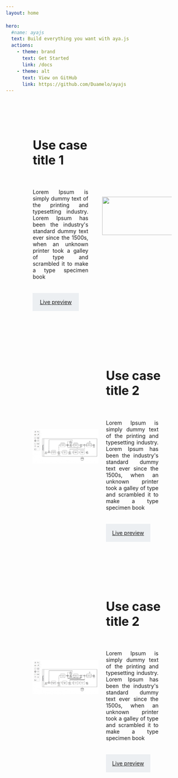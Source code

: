 ```yaml
---
layout: home

hero:
  #name: ayajs
  text: Build everything you want with aya.js
  actions:
    - theme: brand
      text: Get Started
      link: /docs
    - theme: alt
      text: View on GitHub
      link: https://github.com/Duamelo/ayajs
---
```

<style scoped>

.main-block{
    height:100px;
    width:80%;
    margin:50px auto;
   /*background:grey;*/
}
.para-with-line-above-download{
    position:relative;
    max-width:135px;
    font-size:26px;
    font-weight:bold;
    margin-top:100px;
}
.para-with-line-above-overview{
  position:relative;
    max-width:80px;
    margin-bottom:20px;
    font-weight:bold;
}

.para-with-line-above-basic-usage{
 position:relative;
    max-width:100px;
    margin-bottom:20px;
    font-weight:bold;
}

.para-with-line-above-drawing-first-shape{
 position:relative;
    max-width:200px;
    margin-bottom:20px;
    font-weight:bold;
}

.para-with-line-above-next-step{
 position:relative;
    max-width:80px;
    margin-bottom:20px;
    font-weight:bold;
}
.para-with-line-above-uses-cases{
  padding-top:15px;
    position:relative;
    max-width:320px;
    margin-bottom:70px;
    font-weight:bold;
    font-size:56px;

}

.para-with-line-above-download::before,
.para-with-line-above-overview:before,
.para-with-line-above-basic-usage::before,
.para-with-line-above-drawing-first-shape::before,
.para-with-line-above-next-step::before,
.para-with-line-above-uses-cases::before{
    content:'';
    position:absolute;
    height: 3px;
    width:100%;
    background:black;
    top:-10px;
    left:0;
}

.inst{
background:#41DF811F;
width:100%;
padding-top:20px;
}

.divider{
  position:relative;
  display:flex;
  justify-content:center;
  width :100%;
  margin:30px 0px;
}
.divider::before{
   content:'';
    position:absolute;
    height: 1px;
    width:40%;
    background:rgba(0, 0, 0, 0.309);
    top:12px;
    left:5%;
}
.divider::after{
   content:'';
    position:absolute;
    height: 1px;
    width:40%;
    background:rgba(0, 0, 0, 0.309);
    top:12px;
    right:5%;
}

ul{
list-style-type: none;
width:70%;
margin-bottom:50px;
}
ul li::before {
  content: "\2022";
  color: #41df80d7;
  font-weight: bold;
  display: inline-block;
  margin-left:-20px;
  position:absolute;
}
ul li{
  margin-left:20px;
}
ul li h2{
  font-size:16px;
  font-weight:bold;
}
ul .overview-list{
  margin-bottom:20px;
}

.basic-usage-para,
.drawing-para,
.next-step-para
{
  margin-bottom:50px;
}

.big-test{
   margin-bottom:50px;
}

.use-case-block{
  margin-top:30px;
  
  display:flex;
  justify-content:space-around;
  padding:20px;
  border-radius:10px;
}

.use-case-presentation-block,
.right-use-case-presentation-block{
  width:50%;
  display:flex;
  flex-direction:column;
  justify-content:center;
}

.right-use-case-presentation-block{
  padding-left:20px;
}

.live-use-case-presentation{
  width:50%;
}

.use-case-block .use-case-presentation-block .use-case-description,
.use-case-block .right-use-case-presentation-block .use-case-description {
  padding:20px 0;
  text-align:justify;
  max-width: 80%;
}

.use-case-block .use-case-presentation-block .use-case-title,
.use-case-block .right-use-case-presentation-block .right-use-case-title{
  font-weight:bold;
  font-size:32px;
}

.live-use-case-presentation{
  display:flex;
  align-items:center;
}

@media(max-width: 688px){
    .use-case-block{
        display:block;
    }
    .live-use-case-presentation{
       width:100%;
    }
    .use-case-presentation-block,
    .right-use-case-presentation-block{
      width:100%;
    }

    .right-use-case-presentation-block{
      margin-top:20px;
  }
}

.use-case-block .use-case-presentation-block .use-case-button,
.use-case-block .right-use-case-presentation-block .use-case-button{
    padding:15px;
    background:#58768f1a;
    width:50%;
    text-align:center;
  }
</style>

<body>

<div class="main-block">

  <!--<p class="para-with-line-above-uses-cases">Uses cases </p>-->

  <div class="use-case-block">
    <div class="use-case-presentation-block">
      <h1 class="use-case-title"> Use case title 1</h1>
      <p class="use-case-description">
        Lorem Ipsum is simply dummy text of the printing and typesetting industry. Lorem Ipsum has been the industry's standard dummy text ever since the 1500s, when an unknown printer took a galley of type and scrambled it to make a type specimen book
      </p>
      <a href="#!" class="use-case-button">Live preview</a>
    </div>
    <div class="live-use-case-presentation">
      <img src="./images/game_of_life_demo_AdobeExpress.gif" width="400px" height="100px">
    </div>
  </div>
<br><br>
   <div class="use-case-block">
    <div class="live-use-case-presentation">
      <img src="./images/bpmn-js.gif">
    </div>
     <div class="right-use-case-presentation-block">
      <h1 class="right-use-case-title"> Use case title 2</h1>
      <p class="use-case-description">
        Lorem Ipsum is simply dummy text of the printing and typesetting industry. Lorem Ipsum has been the industry's standard dummy text ever since the 1500s, when an unknown printer took a galley of type and scrambled it to make a type specimen book
      </p>
      <a href="#!" class="use-case-button">Live preview</a>
    </div>
  </div>
<br><br>
<div class="use-case-block">
    <div class="live-use-case-presentation">
      <img src="./images/bpmn-js.gif">
    </div>
     <div class="right-use-case-presentation-block">
      <h1 class="right-use-case-title"> Use case title 2</h1>
      <p class="use-case-description">
        Lorem Ipsum is simply dummy text of the printing and typesetting industry. Lorem Ipsum has been the industry's standard dummy text ever since the 1500s, when an unknown printer took a galley of type and scrambled it to make a type specimen book
      </p>
      <a href="#!" class="use-case-button">Live preview</a>
    </div>
  </div>
</div>
<br><br>
<!-- <footer>
  Dernière mise à jour : 14/08/2022, 10:27 AM
</footer> -->
</body>
